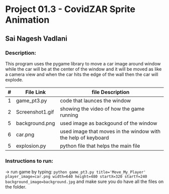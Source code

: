 
# Project 01.3 - CovidZAR Sprite Animation

## Sai Nagesh Vadlani

### Description: 
This program uses the pygame library to move a car image around window while the car will be at the center of the window and it will be moved as like a camera view and when the car hits the edge of the wall then the car will explode.




|   #   | File Link | file Description |
| :---: | ----------- | ---------------------- |
|   1   |    game_pt3.py     | code that launces the window|
| 2 |Screenshot1.gif |showing the video of how the game running|
|5|background.png| used image as backgound of the window|
|6|car.png| used image that moves in the window with the help of keyboard|
|5|explosion.py| python file that helps the main file|
 
 ### Instructions to run:
 
 -> run game by typing: `python game_pt3.py title='Move_My_Player' player_image=car.png width=640 height=480 startX=320 startY=240 background_image=background.jpg` and make sure you do have all the files on the folder.

